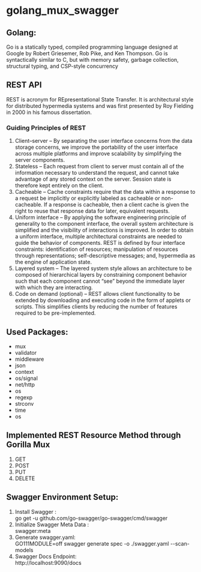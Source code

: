 # golang_mux_swagger

<h2>Golang:</h2>
Go is a statically typed, compiled programming language designed at Google by Robert Griesemer, Rob Pike, and Ken Thompson. Go is syntactically similar to C, but with memory safety, garbage collection, structural typing, and CSP-style concurrency

<h2>REST API</h2>
REST is acronym for REpresentational State Transfer. It is architectural style for distributed hypermedia systems and was first presented by Roy Fielding in 2000 in his famous dissertation.

<h3>Guiding Principles of REST</h3>
<ol>
  <li>
Client–server – By separating the user interface concerns from the data storage concerns, we improve the portability of the user interface across multiple platforms and improve scalability by simplifying the server components.
  </li><li>
Stateless – Each request from client to server must contain all of the information necessary to understand the request, and cannot take advantage of any stored context on the server. Session state is therefore kept entirely on the client.
  </li><li>
Cacheable – Cache constraints require that the data within a response to a request be implicitly or explicitly labeled as cacheable or non-cacheable. If a response is cacheable, then a client cache is given the right to reuse that response data for later, equivalent requests.
  </li><li>
Uniform interface – By applying the software engineering principle of generality to the component interface, the overall system architecture is simplified and the visibility of interactions is improved. In order to obtain a uniform interface, multiple architectural constraints are needed to guide the behavior of components. REST is defined by four interface constraints: identification of resources; manipulation of resources through representations; self-descriptive messages; and, hypermedia as the engine of application state.
  </li><li>
Layered system – The layered system style allows an architecture to be composed of hierarchical layers by constraining component behavior such that each component cannot “see” beyond the immediate layer with which they are interacting.
  </li><li>
Code on demand (optional) – REST allows client functionality to be extended by downloading and executing code in the form of applets or scripts. This simplifies clients by reducing the number of features required to be pre-implemented.
  </li>
</ol>



<h2>Used Packages:</h2>
<ul>
  <li>mux</li>
  <li>validator</li>
  <li>middleware</li>
  <li>json</li>
  <li>context</li>
  <li>os/signal</li>
  <li>net/http</li>
  <li>os</li>
  <li>regexp</li>
  <li>strconv</li>
  <li>time</li>
  <li>os</li>
</ul>

<h2>Implemented REST Resource Method through Gorilla Mux</h2>
<ol>
  <li>GET</li>
  <li>POST</li>
  <li>PUT</li>
  <li>DELETE</li>
</ol> 


<h2>Swagger Environment Setup:</h2>

<ol>
<li>Install Swagger :</br>  go get -u github.com/go-swagger/go-swagger/cmd/swagger </li>
<li>Initialize Swagger Meta Data :</br>  swagger:meta</li>
<li>Generate swagger.yaml:</br>  GO111MODULE=off swagger generate spec -o ./swagger.yaml --scan-models </li>
<li>Swagger Docs Endpoint:</br> http://localhost:9090/docs </li>
</ol> 

